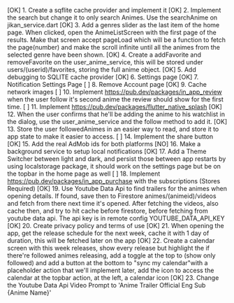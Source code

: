 [OK] 1. Create a sqflite cache provider and implement it
[OK] 2. Implement the search but change it to only search Animes. Use the searchAnime on jikan_service.dart
[OK] 3. Add a genres slider as the last item of the home page. When clicked, open the AnimeListScreen with the first page of the results. Make that screen accept pageLoad which will be a function to fetch the page(number) and make the scroll infinite until all the animes from the selected genre have been shown.
[OK] 4. Create a addFavorite and removeFavorite on the user_anime_service, this will be stored under users/(userid)/favorites, storing the full anime object.
[OK] 5. Add debugging to SQLITE cache provider
[OK] 6. Settings page
[OK] 7. Notification Settings Page
[  ] 8. Remove Account page
[OK] 9. Cache network images
[  ] 10. Implement https://pub.dev/packages/in_app_review when the user follow it's second anime the review should show for the first time.
[  ] 11. Implement https://pub.dev/packages/flutter_native_splash
[OK] 12. When the user confirms that he'll be  adding the anime to his watchlist in the dialog, use the user_anime_service and the follow method to add it.
[OK] 13. Store the user followedAnimes in an easier way to read, and store it to app state to make it easier to access.
[  ] 14. Implement the share button
[OK] 15. Add the real AdMob ids for both platforms
[NO] 16. Make a background service to setup local notifications
[OK] 17. Add a Theme Switcher between light and dark, and persist those between app restarts by using localstorage package, it should work on the settings page but be on the topbar in the home page as well
[  ] 18. Implement https://pub.dev/packages/in_app_purchase with the subscriptions (Stores Required)
[OK] 19. Use Youtube Data Api to find trailers for the animes when opening details. If found, save then to Firestore animes/(animeid)/videos and fetch from there next time it's opened. After fetching the videos, also cache then, and try to hit cache before firestore, before fetching from youtube data api. The api key is in remote config YOUTUBE_DATA_API_KEY
[OK] 20. Create privacy policy and terms of use
[OK] 21. When opening the app, get the release schedule for the next week, cache it with 1 day of duration, this will be fetched later on the app
[OK] 22. Create a calendar screen with this week releases, show every release but highlight the if there're followed animes releasing, add a toggle at the top to (show only followed) and add a button at the bottom to "sync my calendar"with a placeholder action that we'll implement later, add the icon to access the calendar at the topbar action, at the left, a calendar icon
[OK] 23. Change the Youtube Data Api Video Prompt to 'Anime Trailer Official Eng Sub {Anime Name}'